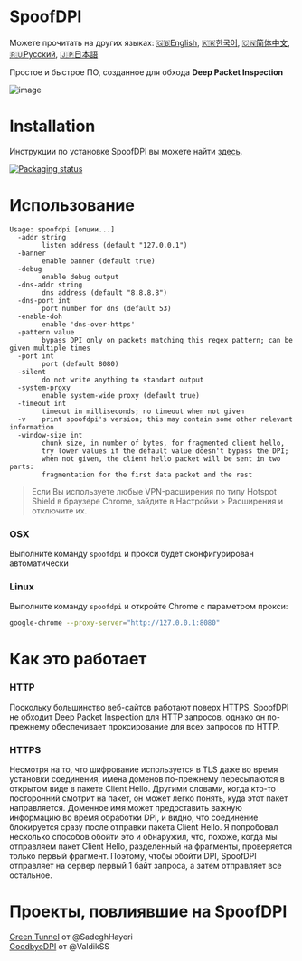 # SpoofDPI

Можете прочитать на других языках: [🇬🇧English](https://github.com/xvzc/SpoofDPI), [🇰🇷한국어](https://github.com/xvzc/SpoofDPI/blob/main/_docs/README_ko.md), [🇨🇳简体中文](https://github.com/xvzc/SpoofDPI/blob/main/_docs/README_zh-cn.md), [🇷🇺Русский](https://github.com/xvzc/SpoofDPI/blob/main/_docs/README_ru.md), [🇯🇵日本語](https://github.com/xvzc/SpoofDPI/blob/main/_docs/README_ja.md)

Простое и быстрое ПО, созданное для обхода **Deep Packet Inspection**

![image](https://user-images.githubusercontent.com/45588457/148035986-8b0076cc-fefb-48a1-9939-a8d9ab1d6322.png)

# Installation
Инструкции по установке SpoofDPI вы можете найти [здесь](https://github.com/xvzc/SpoofDPI/blob/main/_docs/INSTALL.md).

<a href="https://repology.org/project/spoofdpi/versions">
    <img src="https://repology.org/badge/vertical-allrepos/spoofdpi.svg?columns=1" alt="Packaging status">
</a>  

# Использование
```
Usage: spoofdpi [опции...]
  -addr string
        listen address (default "127.0.0.1")
  -banner
        enable banner (default true)
  -debug
        enable debug output
  -dns-addr string
        dns address (default "8.8.8.8")
  -dns-port int
        port number for dns (default 53)
  -enable-doh
        enable 'dns-over-https'
  -pattern value
        bypass DPI only on packets matching this regex pattern; can be given multiple times
  -port int
        port (default 8080)
  -silent
        do not write anything to standart output
  -system-proxy
        enable system-wide proxy (default true)
  -timeout int
        timeout in milliseconds; no timeout when not given
  -v    print spoofdpi's version; this may contain some other relevant information
  -window-size int
        chunk size, in number of bytes, for fragmented client hello,
        try lower values if the default value doesn't bypass the DPI;
        when not given, the client hello packet will be sent in two parts:
        fragmentation for the first data packet and the rest
```
> Если Вы используете любые VPN-расширения по типу Hotspot Shield в браузере
Chrome, зайдите в Настройки > Расширения и отключите их.

### OSX
Выполните команду  `spoofdpi` и прокси будет сконфигурирован автоматически

### Linux
Выполните команду `spoofdpi` и откройте Chrome с параметром прокси:
```bash
google-chrome --proxy-server="http://127.0.0.1:8080"
```

# Как это работает
### HTTP
Поскольку большинство веб-сайтов работают поверх HTTPS, SpoofDPI не обходит Deep Packet Inspection для HTTP запросов, однако он по-прежнему обеспечивает проксирование для всех запросов по HTTP.

### HTTPS
Несмотря на то, что шифрование используется в TLS даже во время установки соединения, имена доменов по-прежнему пересылаются в открытом виде в пакете Client Hello. Другими словами, когда кто-то посторонний смотрит на пакет, он может легко понять, куда этот пакет направляется. Доменное имя может предоставить важную информацию во время обработки DPI, и видно, что соединение блокируется сразу после отправки пакета Client Hello.
Я попробовал несколько способов обойти это и обнаружил, что, похоже, когда мы отправляем пакет Client Hello, разделенный на фрагменты, проверяется только первый фрагмент. Поэтому, чтобы обойти DPI, SpoofDPI отправляет на сервер первый 1 байт запроса, а затем отправляет все остальное.

# Проекты, повлиявшие на SpoofDPI
[Green Tunnel](https://github.com/SadeghHayeri/GreenTunnel) от @SadeghHayeri  
[GoodbyeDPI](https://github.com/ValdikSS/GoodbyeDPI) от @ValdikSS
